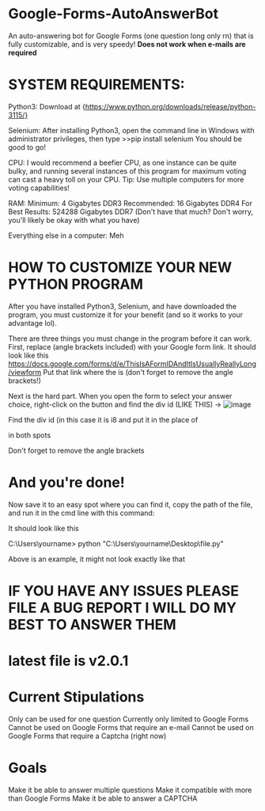 # Google-Forms-AutoAnswerBot
An auto-answering bot for Google Forms (one question long only rn) that is fully customizable, and is very speedy!
**Does not work when e-mails are required**

# SYSTEM REQUIREMENTS:

Python3: 
  Download at {https://www.python.org/downloads/release/python-3115/}

Selenium:
  After installing Python3, open the command line in Windows with administrator privileges, then type >>pip install selenium
  You should be good to go!

CPU:
  I would recommend a beefier CPU, as one instance can be quite bulky, and running several instances of this program for maximum voting can cast a heavy toll on your CPU.
  Tip: Use multiple computers for more voting capabilities!

RAM:
  Minimum: 4 Gigabytes DDR3
  Recommended: 16 Gigabytes DDR4
  For Best Results: 524288 Gigabytes DDR7 (Don't have that much? Don't worry, you'll likely be okay with what you have)

Everything else in a computer:
  Meh

# HOW TO CUSTOMIZE YOUR NEW PYTHON PROGRAM

After you have installed Python3, Selenium, and have downloaded the program, you must customize it for your benefit (and so it works to your advantage lol).

There are three things you must change in the program before it can work.
First, replace <YOUR CHOSEN GOOGLE FORM> (angle brackets included) with your Google form link.
It should look like this <https://docs.google.com/forms/d/e/ThisIsAFormIDAndItIsUsuallyReallyLong/viewform>
Put that link where the <YOUR CHOSEN GOOGLE FORM> is (don't forget to remove the angle brackets!)

Next is the hard part. When you open the form to select your answer choice, right-click on the button and find the div id (LIKE THIS) -> ![image](https://github.com/KITKATKILLER67/Google-Forms-AutoAnswerBot/assets/58996262/1854e7de-8e64-429f-9fa1-14b3f40ea0a0)

Find the div id (in this case it is i8
and put it in the place of <DIV ID> in both spots

Don't forget to remove the angle brackets


# And you're done!

Now save it to an easy spot where you can find it, copy the path of the file, and run it in the cmd line with this command:

It should look like this

C:\Users\yourname> python "C:\Users\yourname\Desktop\file.py"

Above is an example, it might not look exactly like that


# IF YOU HAVE ANY ISSUES PLEASE FILE A BUG REPORT I WILL DO MY BEST TO ANSWER THEM

# latest file is v2.0.1

# Current Stipulations

Only can be used for one question
Currently only limited to Google Forms
Cannot be used on Google Forms that require an e-mail
Cannot be used on Google Forms that require a Captcha (right now)


# Goals
Make it be able to answer multiple questions
Make it compatible with more than Google Forms
Make it be able to answer a CAPTCHA

